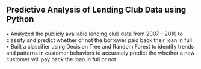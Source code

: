 ## Predictive Analysis of Lending Club Data using Python 

• Analyzed the publicly available lending club data from 2007 – 2010 to classify and predict whether or not the borrower paid back their loan in full
• Built a classifier using Decision Tree and Random Forest to identify trends and patterns in customer behaviors to accurately predict the whether a new customer will pay back the loan in full or not
